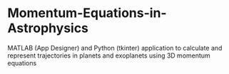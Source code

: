 # Momentum-Equations-in-Astrophysics
MATLAB (App Designer) and Python (tkinter) application to calculate and represent trajectories in planets and exoplanets using 3D momentum equations
